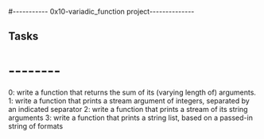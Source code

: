 #----------- 0x10-variadic_function project--------------

##                   Tasks
#                   --------
0: write a function that returns the sum of its (varying length of) arguments.
1: write a function that prints a stream argument of integers, separated by
   an indicated separator
2: write a function that prints a stream of its string arguments
3: write a function that prints a string list, based on a passed-in string of formats
